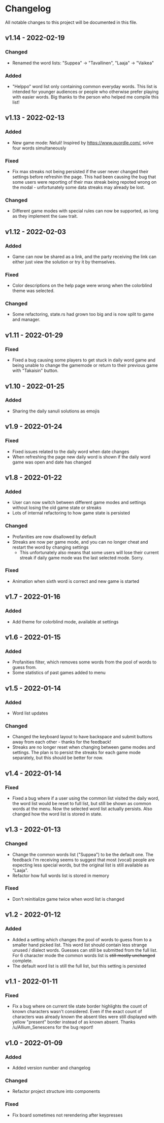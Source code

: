 # Changelog
All notable changes to this project will be documented in this file.

## v1.14 - 2022-02-19

### Changed
- Renamed the word lists: "Suppea" -> "Tavallinen", "Laaja" -> "Vaikea"

### Added
- "Helppo" word list only containing common everyday words. This list is intended for younger audiences or people who otherwise prefer playing with easier words. Big thanks to the person who helped me compile this list!

## v1.13 - 2022-02-13
### Added
- New game mode: Neluli! Inspired by https://www.quordle.com/, solve four words simultaneously

### Fixed
- Fix max streaks not being persisted if the user never changed their settings before refreshin the page. This had been causing the bug that some users were reporting of their max streak being repoted wrong on the modal - unfortunately some data streaks may already be lost.

### Changed
- Different game modes with special rules can now be supported, as long as they implement the `Game` trait.


## v1.12 - 2022-02-03
### Added
- Game can now be shared as a link, and the party receiving the link can either just view the solution or try it by themselves.

### Fixed
- Color descriptions on the help page were wrong when the colorblind theme was selected.

### Changed
- Some refactoring, state.rs had grown too big and is now split to game and manager.


## v1.11 - 2022-01-29

### Fixed
- Fixed a bug causing some players to get stuck in daily word game and being unable to change the gamemode or return to their previous game with "Takaisin" button.

## v1.10 - 2022-01-25

### Added
- Sharing the daily sanuli solutions as emojis

## v1.9 - 2022-01-24

### Fixed
- Fixed issues related to the daily word when date changes
- When refreshing the page new daily word is shown if the daily word game was open and date has changed


## v1.8 - 2022-01-22

### Added
- User can now switch between different game modes and settings without losing the old game state or streaks
- Lots of internal refactoring to how game state is persisted

### Changed
- Profanities are now disallowed by default
- Streaks are now per game mode, and you can no longer cheat and restart the word by changing settings
    - This unfortunately also means that some users will lose their current streak if daily game mode was the last selected mode. Sorry.

### Fixed
- Animation when sixth word is correct and new game is started


## v1.7 - 2022-01-16

### Added
- Add theme for colorblind mode, available at settings


## v1.6 - 2022-01-15

### Added
- Profanities filter, which removes some words from the pool of words to guess from.
- Some statistics of past games added to menu

## v1.5 - 2022-01-14

### Added
- Word list updates

### Changed
- Changed the keyboard layout to have backspace and submit buttons away from each other - thanks for the feedback!
- Streaks are no longer reset when changing between game modes and settings. The plan is to persist the streaks for each game mode separately, but this should be better for now.


## v1.4 - 2022-01-14

### Fixed
- Fixed a bug where if a user using the common list visited the daily word, the word list would be reset to full list, but still be shown as common words at the menu. Now the selected word list actually persists. Also changed how the word list is stored in state.


## v1.3 - 2022-01-13

### Changed
- Change the common words list ("Suppea") to be the default one. The feedback I'm receiving seems to suggest that most (vocal) people are expecting less special words, but the original list is still available as "Laaja".
- Refactor how full words list is stored in memory

### Fixed
- Don't reinitialize game twice when word list is changed


## v1.2 - 2022-01-12

### Added
- Added a setting which changes the pool of words to guess from to a smaller hand picked list. This word list should contain less strange unused / dialect words. Guesses can still be submitted from the full list. For 6 character mode the common words list is ~~still mostly unchanged~~ complete.
- The default word list is still the full list, but this setting is persisted

## v1.1 - 2022-01-11

### Fixed
- Fix a bug where on current tile state border highlights the count of known characters wasn't considered. Even if the exact count of characters was already known the absent tiles were still displayed with yellow "present" border instead of as known absent. Thanks /u/Allium_Senescens for the bug report!


## v1.0 - 2022-01-09

### Added
- Added version number and changelog

### Changed
- Refactor project structure into components

### Fixed
- Fix board sometimes not rerendering after keypresses
